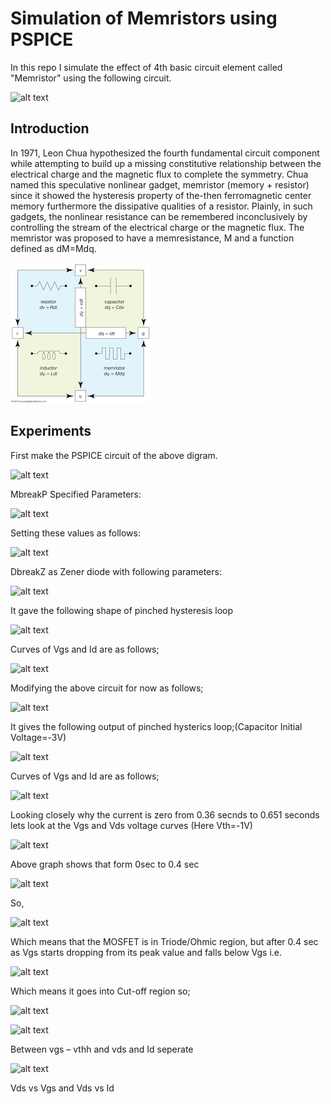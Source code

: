 # Simulation of Memristors using PSPICE

In this repo I simulate the effect of 4th basic circuit element called "Memristor" using the following circuit.

![alt text](img0.png)

## Introduction
In 1971, Leon Chua hypothesized the fourth fundamental circuit component while attempting to build up a missing constitutive relationship between the electrical charge and the
magnetic flux to complete the symmetry. Chua named this speculative nonlinear gadget, memristor (memory + resistor) since it showed the hysteresis property of the-then
ferromagnetic center memory furthermore the dissipative qualities of a resistor. Plainly, in such gadgets, the nonlinear resistance can be remembered inconclusively by controlling the stream of the electrical charge or the magnetic flux. The memristor was proposed to have a memresistance, M and a function defined as dM=Mdq.

![alt text](https://github.com/Mr-TalhaIlyas/Memristor-Simulation-via-MATLAB/blob/master/screens/img1.png)



## Experiments

First make the PSPICE circuit of the above digram.

![alt text](img1.png)

MbreakP Specified Parameters:

![alt text](eq1.png)

Setting these values as follows:

![alt text](eq2.png)

DbreakZ as Zener diode with following parameters:

![alt text](eq3.png)

It gave the following shape of pinched hysteresis loop

![alt text](img2.png)

Curves of Vgs and Id are as follows;

![alt text](img3.png)

Modifying the above circuit for now as follows;

![alt text](img4.png)

It gives the following output of pinched hysterics loop;(Capacitor Initial Voltage=-3V)

![alt text](img5.png)

Curves of Vgs and Id are as follows;

![alt text](img6.png)

Looking closely why the current is zero from 0.36 secnds to 0.651 seconds lets look at the Vgs and Vds voltage curves (Here Vth=-1V)

![alt text](img7.png)

Above graph shows that form 0sec to 0.4 sec 

![alt text](eq4.png)

So,

![alt text](eq5.png)

Which means that the MOSFET is in Triode/Ohmic region, but after 0.4 sec as Vgs starts dropping from its peak value and falls below Vgs i.e.

![alt text](eq6.png)

Which means it goes into Cut-off region so;

![alt text](eq7.png)

![alt text](img8.png)

Between vgs – vthh and vds and Id seperate

![alt text](img9.png)

Vds vs Vgs and Vds vs Id
